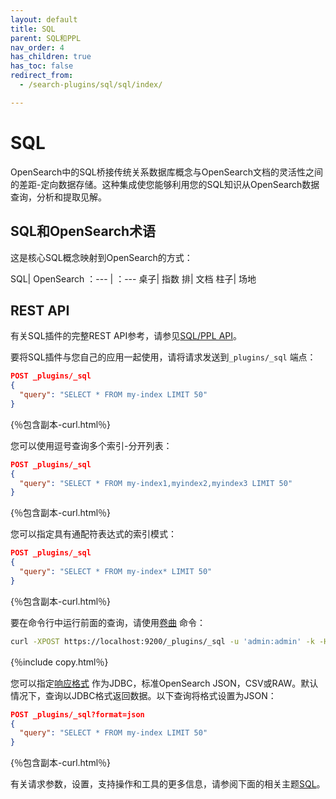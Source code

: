 ```yaml
---
layout: default
title: SQL
parent: SQL和PPL
nav_order: 4
has_children: true
has_toc: false
redirect_from:
  - /search-plugins/sql/sql/index/

---
```


# SQL

OpenSearch中的SQL桥接传统关系数据库概念与OpenSearch文档的灵活性之间的差距-定向数据存储。这种集成使您能够利用您的SQL知识从OpenSearch数据查询，分析和提取见解。

## SQL和OpenSearch术语

这是核心SQL概念映射到OpenSearch的方式：

SQL| OpenSearch
：--- | ：---
桌子| 指数
排| 文档
柱子| 场地

## REST API

有关SQL插件的完整REST API参考，请参见[SQL/PPL API]({{site.url}}{{site.baseurl}}/search-plugins/sql/sql-ppl-api/)。

要将SQL插件与您自己的应用一起使用，请将请求发送到`_plugins/_sql` 端点：

```json
POST _plugins/_sql
{
  "query": "SELECT * FROM my-index LIMIT 50"
}
```
{％包含副本-curl.html％}

您可以使用逗号查询多个索引-分开列表：

```json
POST _plugins/_sql
{
  "query": "SELECT * FROM my-index1,myindex2,myindex3 LIMIT 50"
}
```
{％包含副本-curl.html％}

您可以指定具有通配符表达式的索引模式：

```json
POST _plugins/_sql
{
  "query": "SELECT * FROM my-index* LIMIT 50"
}
```
{％包含副本-curl.html％}

要在命令行中运行前面的查询，请使用[卷曲](https://curl.haxx.se/) 命令：

```bash
curl -XPOST https://localhost:9200/_plugins/_sql -u 'admin:admin' -k -H 'Content-Type: application/json' -d '{"query": "SELECT * FROM my-index* LIMIT 50"}'
```
{％include copy.html％}

您可以指定[响应格式]({{site.url}}{{site.baseurl}}/search-plugins/sql/response-formats/) 作为JDBC，标准OpenSearch JSON，CSV或RAW。默认情况下，查询以JDBC格式返回数据。以下查询将格式设置为JSON：

```json
POST _plugins/_sql?format=json
{
  "query": "SELECT * FROM my-index LIMIT 50"
}
```
{％包含副本-curl.html％}

有关请求参数，设置，支持操作和工具的更多信息，请参阅下面的相关主题[SQL]({{site.url}}{{site.baseurl}}/search-plugins/sql/sql/index/)。


